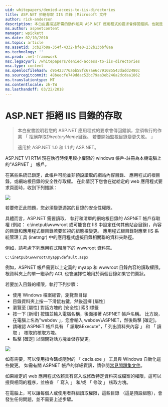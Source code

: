 ```yaml
---
uid: whitepapers/denied-access-to-iis-directories
title: ASP.NET 拒絕存取 IIS 目錄 |Microsoft 文件
author: rick-anderson
description: 本白皮書描述所需的動作如果 ASP.NET 應用程式的要求會傳回錯誤，也就是 「 拒絕存取 DirectoryName 目錄。 無法為 s...
ms.author: aspnetcontent
manager: wpickett
ms.date: 02/10/2010
ms.topic: article
ms.assetid: 3cb27b8a-354f-4332-bfe0-232b13bbf8aa
ms.technology: ''
ms.prod: .net-framework
msc.legacyurl: /whitepapers/denied-access-to-iis-directories
msc.type: content
ms.openlocfilehash: d95423776a6b58fc67ae6c791685543dadd2480c
ms.sourcegitcommit: 48beecfe749ddac52bc79aa3eb246a2dcdaa1862
ms.translationtype: MT
ms.contentlocale: zh-TW
ms.lasthandoff: 03/22/2018
---
```

<a name="aspnet-denied-access-to-iis-directories"></a>ASP.NET 拒絕 IIS 目錄的存取
====================
> 本白皮書說明若您的 ASP.NET 應用程式的要求會傳回錯誤，您須執行的作業 「 拒絕存取*DirectoryName*目錄。 若要開始監視目錄變更失敗。 」
> 
> 適用於 ASP.NET 1.0 和 1.1 的 ASP.NET。


ASP.NET V1 RTM 現在執行時使用較小權限的 windows 帳戶-註冊為本機電腦上的"ASPNET 」 帳戶。

在某些系統已鎖定，此帳戶可能並非預設讀取的網站內容目錄、 應用程式的根目錄，或網站根目錄的安全性存取權。 在此情況下您會在從給定的 web 應用程式要求頁面時，收到下列錯誤：

![](denied-access-to-iis-directories/_static/image1.jpg)

若要修正此問題，您必須變更適當的目錄的安全性權限。

具體而言，ASP.NET 需要讀取、 執行和清單的網站根目錄的 ASPNET 帳戶存取權 (例如： c:\inetpub\wwwroot 或可能會在 IIS 中設定任何其他站台目錄)，內容的目錄和應用程式根目錄若要監視的組態檔變更。 應用程式根目錄對應至 IIS 系統管理工具 (inetmgr) 中的應用程式虛擬目錄相關聯的資料夾路徑。

例如，請考慮下列應用程式階層下的 wwwroot 資料夾。

`C:\inetpub\wwwroot\myapp\default.aspx`

例如，ASPNET 帳戶需要以上定義的 myapp 和 wwwroot 目錄內容的讀取權限。 根資料夾上的單一繼承的 ACL 也會選擇性地用於兩個目錄如果它們巢狀。

若要加入目錄的權限，執行下列步驟：

- 使用 Windows 檔案總管，瀏覽至目錄
- 目錄資料夾上按一下滑鼠右鍵，然後選擇 [屬性]
- 瀏覽至 [屬性] 對話方塊的 [安全性] 索引標籤
- 按一下 [新增] 按鈕並輸入電腦名稱，後面接著 ASPNET 帳戶名稱。 比方說，在電腦上名為"webdev 」，您會輸入 webdev\ASPNET，然後點擊 [確定]。
- 請確認 ASPNET 帳戶具有 「 讀取&amp;Execute"，「 列出資料夾內容 」 和 「 讀取 」 核取的核取方塊。
- 點擊 [確定] 以關閉對話方塊並儲存變更。

![](denied-access-to-iis-directories/_static/image2.jpg)

如有需要，可以使用指令碼或隨附的 「 cacls.exe 」 工具與 Windows 自動化這些變更。 如需有關 ASPNET 帳戶的詳細資訊，請參閱[常見問題集文件](https://go.microsoft.com/fwlink/?LinkId=5828)。

如果給定的 web 應用程式依賴具有寫入或修改特定資料夾或檔案的權限，這可以授與相同的程序，並檢查 「 寫入 」 和/或 「 修改 」 核取方塊。

在電腦上，可以讓每個人或使用者群組讀取權限，這些目錄 （這是預設組態），會發生任何問題，並不需要上述步驟。
